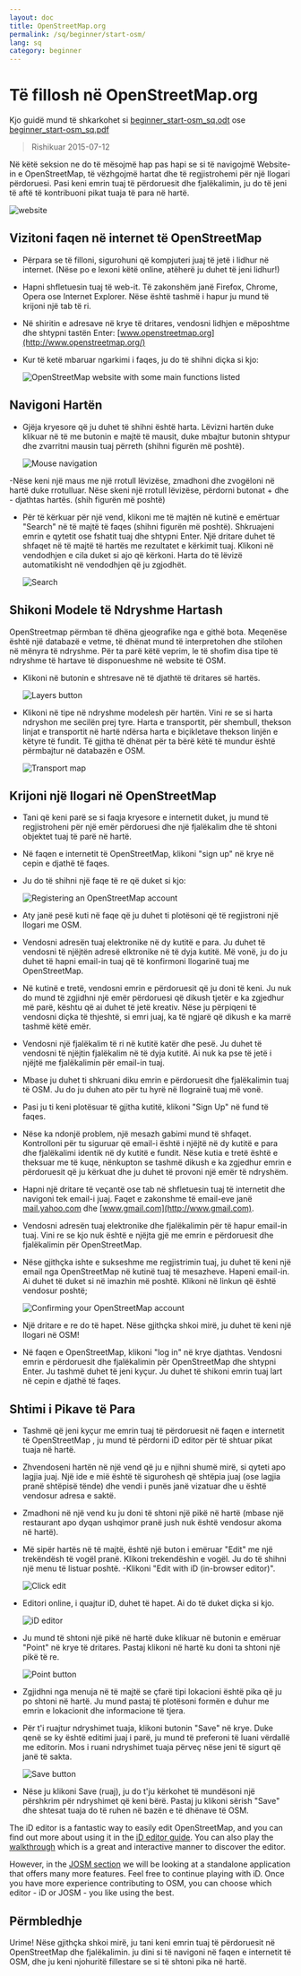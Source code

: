 ```yaml
---
layout: doc
title: OpenStreetMap.org
permalink: /sq/beginner/start-osm/
lang: sq
category: beginner
---
```


Të fillosh në OpenStreetMap.org
====================================

Kjo guidë mund të shkarkohet si [beginner_start-osm_sq.odt](/files/beginner_start-osm_sq.odt) ose [beginner_start-osm_sq.pdf](/files/beginner_start-osm_sq.pdf)  
> Rishikuar 2015-07-12  

Në këtë seksion ne do të mësojmë hap pas hapi se si të navigojmë
Website-in e OpenStreetMap, të vëzhgojmë hartat dhe të regjistrohemi për një llogari përdoruesi.
Pasi keni emrin tuaj të përdoruesit dhe fjalëkalimin, ju do të jeni të aftë 
të kontribuoni pikat tuaja të para në hartë.

![website][]

Vizitoni faqen në internet të OpenStreetMap
-------------------------------

- Përpara se të filloni, sigurohuni që kompjuteri juaj të jetë i lidhur në internet.
    (Nëse po e lexoni këtë online, atëherë ju duhet të jeni lidhur!)
- Hapni shfletuesin tuaj të web-it. Të zakonshëm janë Firefox, Chrome, Opera ose Internet
    Explorer. Nëse është tashmë i hapur ju mund të krijoni një tab të ri.
- Në shiritin e adresave në krye të dritares, vendosni lidhjen e mëposhtme dhe shtypni tastën Enter:
    [www.openstreetmap.org](http://www.openstreetmap.org/)
- Kur të ketë mbaruar ngarkimi i faqes, ju do të shihni diçka si 
    kjo:

    ![OpenStreetMap website with some main functions listed][]

Navigoni Hartën
----------------

- Gjëja kryesore që ju duhet të shihni është harta. Lëvizni hartën duke klikuar
    në të me butonin e majtë të mausit, duke mbajtur butonin shtypur 
    dhe zvarritni mausin tuaj përreth (shihni figurën më poshtë).

    ![Mouse navigation][]

-Nëse keni një maus me një rrotull lëvizëse, zmadhoni dhe zvogëloni në hartë
    duke rrotulluar. Nëse skeni një rrotull lëvizëse, përdorni butonat + 
    dhe - djathtas hartës. (shih figurën
    më poshtë)
- Për të kërkuar për një vend, klikoni me të majtën në kutinë e emërtuar "Search" në 
    të majtë të faqes (shihni figurën më poshtë). Shkruajeni emrin e 
    qytetit ose fshatit tuaj dhe shtypni Enter. Një dritare duhet të shfaqet në të
    majtë të hartës me rezultatet e kërkimit tuaj. Klikoni në
    vendodhjen e cila duket si ajo që kërkoni. Harta do të 
    lëvizë automatikisht në vendodhjen që ju zgjodhët.

    ![Search][]
   

Shikoni Modele të Ndryshme Hartash
------------------------

OpenStreetmap përmban të dhëna gjeografike nga e githë bota. Meqenëse
është një databazë e vetme, të dhënat mund të interpretohen dhe stilohen në 
mënyra të ndryshme. Për ta parë këtë veprim, le të shofim disa tipe të ndryshme të hartave
të disponueshme në website të OSM.

- Klikoni në butonin e shtresave në të djathtë të dritares së hartës.

    ![Layers button][]

- Klikoni në tipe në ndryshme modelesh për hartën. Vini re se si harta 
    ndryshon me secilën prej tyre. Harta e transportit, për shembull, thekson 
    linjat e transportit në hartë ndërsa harta e biçikletave thekson linjën e këtyre të fundit.
    Të gjitha të dhënat për ta bërë këtë të mundur është përmbajtur në
    databazën e OSM.

    ![Transport map][]

Krijoni një llogari në OpenStreetMap
-------------------------------

- Tani që keni parë se si faqja kryesore e internetit duket, ju mund 
    të regjistroheni për një emër përdoruesi dhe një fjalëkalim dhe të shtoni objektet tuaj të parë
    në hartë.
- Në faqen e internetit të OpenStreetMap, klikoni "sign up" në krye
    në cepin e djathë të faqes.
- Ju do të shihni një faqe të re që duket si kjo:

    ![Registering an OpenStreetMap account][]

- Aty janë pesë kuti në faqe që ju duhet ti plotësoni që të 
    regjistroni një llogari me OSM.
- Vendosni adresën tuaj elektronike në dy kutitë e para. Ju duhet të vendosni 
    të njëjtën adresë elktronike në të dyja kutitë. Më vonë, ju do ju duhet të hapni 
    email-in tuaj që të konfirmoni llogarinë tuaj me OpenStreetMap.
- Në kutinë e tretë, vendosni emrin e përdoruesit që ju doni të keni.
    Ju nuk do mund të zgjidhni një emër përdoruesi që dikush tjetër e ka
    zgjedhur më parë, kështu që ai duhet të jetë kreativ. Nëse ju përpiqeni të vendosni
    diçka të thjeshtë, si emri juaj, ka të ngjarë që dikush
    e ka marrë tashmë këtë emër.
- Vendosni një fjalëkalim të ri në kutitë katër dhe pesë. Ju duhet të vendosni
    të njëjtin fjalëkalim në të dyja kutitë. Ai nuk ka pse të jetë i njëjtë me 
    fjalëkalimin për email-in tuaj.
- Mbase ju duhet ti shkruani diku emrin e përdoruesit dhe fjalëkalimin tuaj të OSM. Ju do ju 
    duhen ato për tu hyrë në llograinë tuaj më vonë.
- Pasi ju ti keni plotësuar të gjitha kutitë, klikoni "Sign Up" në
    fund të faqes.
- Nëse ka ndonjë problem, një mesazh gabimi mund të shfaqet. Kontrolloni për tu
    siguruar që email-i është i njëjtë në dy kutitë e para dhe 
    fjalëkalimi identik në dy kutitë e fundit. Nëse kutia e tretë 
    është e theksuar me të kuqe, nënkupton se tashmë dikush e ka zgjedhur
    emrin e përdoruesit që ju kërkuat dhe ju duhet të provoni një emër të ndryshëm.
- Hapni një dritare të veçantë ose tab në shfletuesin tuaj të internetit dhe navigoni
    tek email-i juaj. Faqet e zakonshme të email-eve janë [mail.yahoo.com](http://mail.yahoo.com)
    dhe [www.gmail.com](http://www.gmail.com).
- Vendosni adresën tuaj elektronike dhe fjalëkalimin për të hapur email-in tuaj.
    Vini re se kjo nuk është e njëjta gjë me emrin e përdoruesit dhe
    fjalëkalimin për OpenStreetMap.
- Nëse gjithçka ishte e sukseshme  me regjistrimin tuaj, ju duhet të keni
    një email nga OpenStreetMap në kutinë tuaj të mesazheve. Hapeni email-in. Ai duhet 
    të duket si në imazhin më poshtë. Klikoni në linkun që është vendosur
    poshtë;

    ![Confirming your OpenStreetMap account][]

- Një dritare e re do të hapet. Nëse gjithçka shkoi mirë, ju duhet 
    të keni një llogari në OSM!
- Në faqen e OpenStreetMap, klikoni "log in" në krye djathtas.
    Vendosni emrin e përdoruesit dhe fjalëkalimin për OpenStreetMap dhe shtypni Enter. Ju
    tashmë duhet të jeni kyçur. Ju duhet të shikoni emrin tuaj lart
    në cepin e djathë të faqes.

Shtimi i Pikave të Para
------------------------

- Tashmë që jeni kyçur me emrin tuaj të përdoruesit në faqen e internetit të OpenStreetMap
    , ju mund të përdorni iD editor për të shtuar pikat tuaja në
    hartë.
- Zhvendoseni hartën në një vend që ju e njihni shumë mirë, si qyteti 
    apo lagjia juaj. Një ide e mië është të sigurohesh që shtëpia juaj (ose lagjia pranë shtëpisë tënde) dhe vendi i punës janë vizatuar dhe u është vendosur adresa e saktë. 
- Zmadhoni në një vend ku ju doni të shtoni një pikë në hartë (mbase një restaurant apo dyqan ushqimor pranë jush nuk është vendosur akoma në hartë).
- Më sipër hartës në të majtë, është një buton i emëruar "Edit" me një 
    trekëndësh të vogël pranë. Klikoni trekendëshin e vogël. Ju do të shihni një menu
    të listuar poshtë.
-Klikoni "Edit with iD (in-browser editor)".

    ![Click edit][]

- Editori online, i quajtur iD, duhet të hapet. Ai do të duket diçka si kjo.

    ![iD editor][]

- Ju mund të shtoni një pikë në hartë duke klikuar në butonin e emëruar "Point" në
    krye të dritares. Pastaj klikoni në hartë ku doni ta shtoni një
    pikë të re.

    ![Point button][]    

- Zgjidhni nga menuja në të majtë se çfarë tipi lokacioni është pika që ju po 
    shtoni në hartë. Ju mund pastaj të plotësoni formën e duhur me 
    emrin e lokacionit dhe informacione të tjera.
- Për t'i ruajtur ndryshimet tuaja, klikoni butonin "Save" në krye. Duke qenë se ky është
    editimi juaj i parë, ju mund të preferoni të luani vërdallë me editorin. Mos i ruani ndryshimet tuaja
    përveç nëse jeni të sigurt që janë të sakta.

    ![Save button][]    

- Nëse ju klikoni Save (ruaj), ju do t'ju kërkohet të mundësoni një përshkrim për ndryshimet që keni bërë.
    Pastaj ju klikoni sërish "Save" dhe shtesat tuaja do të ruhen në
    bazën e të dhënave të OSM.


The iD editor is a fantastic way to easily edit OpenStreetMap, and you can find out 
more about using it in the [iD editor guide](/en/beginner/id-editor/).
You can also play the [walkthrough](http://www.openstreetmap.org/edit?editor=id#walkthrough=true) 
which is a great and interactive manner to discover the editor.

However, in the [JOSM section](/en/josm/) we will be looking at a standalone application 
that offers many more features.
Feel free to continue playing with iD. Once you have more experience contributing to OSM, 
you can choose which editor - iD or JOSM - you like using the best.

Përmbledhje
-------

Urime! Nëse gjithçka shkoi mirë, ju tani keni emrin tuaj të përdoruesit në OpenStreetMap
dhe fjalëkalimin. ju dini si të navigoni në faqen e internetit të OSM, dhe ju keni 
njohuritë fillestare se si të shtoni pika në hartë.



[website]: /images/beginner/start-osm_website.png
[OpenStreetMap website with some main functions listed]: /images/beginner/osm-website-main-functions.png
[Mouse navigation]: /images/beginner/mouse-navigation.png
[Search]: /images/beginner/search.png
[Layers button]: /images/beginner/layers.png
[Transport map]: /images/beginner/transport-map.png
[Registering an OpenStreetMap account]: /images/beginner/registering-account.png
[Confirming your OpenStreetMap account]: /images/beginner/confirming-account.png
[Click edit]: /images/beginner/click-edit.png
[iD editor]: /images/beginner/id-editor.png
[Point button]: /images/beginner/point-button.png
[Save button]: /images/beginner/save-button.png